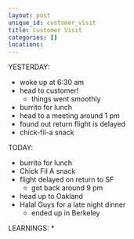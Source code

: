 ```yaml
---
layout: post
unique_id: customer_visit
title: Customer Visit
categories: []
locations: 
---
```


YESTERDAY:
* woke up at 6:30 am
* head to customer!
  * things went smoothly
* burrito for lunch
* head to a meeting around 1 pm
* found out return flight is delayed
* chick-fil-a snack

TODAY:
* burrito for lunch
* Chick Fil A snack
* flight delayed on return to SF
  * got back around 9 pm
* head up to Oakland
* Halal Guys for a late night dinner
  * ended up in Berkeley

LEARNINGS:
* 
